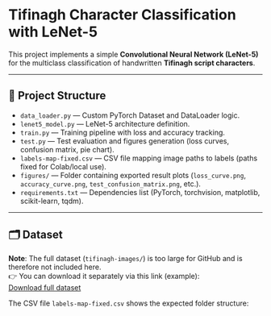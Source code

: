 # Tifinagh Character Classification with LeNet-5

This project implements a simple **Convolutional Neural Network (LeNet-5)** for the multiclass classification of handwritten **Tifinagh script characters**.

---

## 📂 Project Structure

- `data_loader.py` — Custom PyTorch Dataset and DataLoader logic.
- `lenet5_model.py` — LeNet-5 architecture definition.
- `train.py` — Training pipeline with loss and accuracy tracking.
- `test.py` — Test evaluation and figures generation (loss curves, confusion matrix, pie chart).
- `labels-map-fixed.csv` — CSV file mapping image paths to labels (paths fixed for Colab/local use).
- `figures/` — Folder containing exported result plots (`loss_curve.png`, `accuracy_curve.png`, `test_confusion_matrix.png`, etc.).
- `requirements.txt` — Dependencies list (PyTorch, torchvision, matplotlib, scikit-learn, tqdm).

---

## 🗂️ Dataset

**Note**: The full dataset (`tifinagh-images/`) is too large for GitHub and is therefore not included here.  
👉 You can download it separately via this link (example):  
[Download full dataset](https://github.com/sihamTAOUZI/Tifinagh-LeNet5-Classifier.git)

The CSV file `labels-map-fixed.csv` shows the expected folder structure:


